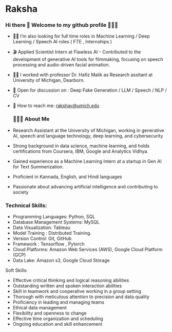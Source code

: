 # Raksha

### Hi there 👋 Welcome to my github profile 👩🏻‍💻



- 💪🏻 I’m also looking for full time roles in Machine Learning / Deep Learning / Speech AI roles ( FTE , Internships )
- 🎬 Applied Scientist Intern at Flawless AI - Contributed to the development of generative AI tools for filmmaking, focusing on speech processing and audio-driven facial animation.
- 🕵️‍♀️ I worked with professor Dr. Hafiz Malik as Research assitant at University of Michigan, Dearborn.
- 👀 Open for discussion on : Deep Fake Generation / LLM / Speech / NLP / CV
- 📧 How to reach me: rakshav@umich.edu

  ### 👩🏻‍🎓 About Me

- Research Assistant at the University of Michigan, working in generative AI, speech and language technology, deep learning, and cybersecurity
- Strong background in data science, machine learning, and holds certifications from  Coursera, ​IBM,  Google and Analytics Vidhya.
- Gained experience as a Machine Learning Intern at a startup in Gen AI for Text Summerization.
- Proficient in Kannada, English, and Hindi languages 
- Passionate about advancing artificial intelligence and contributing to society


### Technical Skills:

- Programming Languages: Python, SQL
- Database Management Systems: MySQL
- Data Visualization: Tableau 
- Model Training : Distributed Training.
- Version Control: Git, GitHub
- Framework : Tensorflow , Pytorch
- Cloud Platforms: Amazon Web Services (AWS), Google Cloud Platform (GCP)
- Data Lake: Amazon s3, Google Cloud Storage

Soft Skills:
- Effective critical thinking and logical reasoning abilities
- Outstanding written and spoken interaction abilities
- Skill in teamwork and cooperative working in a group setting
- Thorough with meticulous attention to precision and data quality
- Proficiency in leading and managing teams
- Ethical data management
- Flexibility and openness to change
- Effective time organization and scheduling
- Ongoing education and skill enhancement



